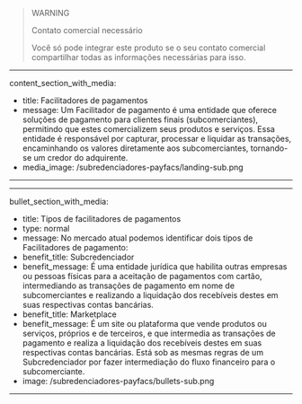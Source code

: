 > WARNING
>
> Contato comercial necessário
>
> Você só pode integrar este produto se o seu contato comercial compartilhar todas as informações necessárias para isso.

---
content_section_with_media: 
 - title: Facilitadores de pagamentos
 - message: Um Facilitador de pagamento é uma entidade que oferece soluções de pagamento para clientes finais (subcomerciantes), permitindo que estes comercializem seus produtos e serviços. Essa entidade é responsável por capturar, processar e liquidar as transações, encaminhando os valores diretamente aos subcomerciantes, tornando-se um credor do adquirente.
 - media_image: /subredenciadores-payfacs/landing-sub.png
---

---
bullet_section_with_media: 
 - title: Tipos de facilitadores de pagamentos
 - type: normal
 - message: No mercado atual podemos identificar dois tipos de Facilitadores de pagamento:
 - benefit_title: Subcredenciador
 - benefit_message: É uma entidade jurídica que habilita outras empresas ou pessoas físicas para a aceitação de pagamentos com cartão, intermediando as transações de pagamento em nome de subcomerciantes e realizando a liquidação dos recebíveis destes em suas respectivas contas bancárias.
 - benefit_title: Marketplace
 - benefit_message: É um site ou plataforma que vende produtos ou serviços, próprios e de terceiros, e que intermedia as transações de pagamento e realiza a liquidação dos recebíveis destes em suas respectivas contas bancárias. Está sob as mesmas regras de um Subcredenciador por fazer intermediação do fluxo financeiro para o subcomerciante.
 - image: /subredenciadores-payfacs/bullets-sub.png
---